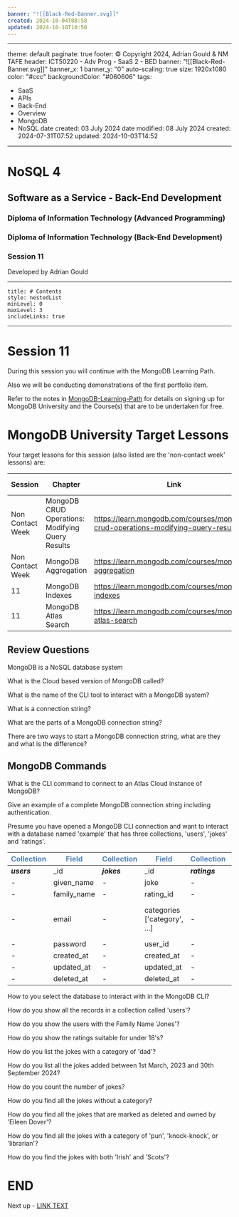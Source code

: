 ```yaml
---
banner: "![[Black-Red-Banner.svg]]"
created: 2024-10-04T08:58
updated: 2024-10-10T10:50
---
```

---
theme: default
paginate: true
footer: © Copyright 2024, Adrian Gould & NM TAFE
header: ICT50220 - Adv Prog - SaaS 2 - BED
banner: "![[Black-Red-Banner.svg]]"
banner_x: 1
banner_y: "0"
auto-scaling: true
size: 1920x1080
color: "#ccc"
backgroundColor: "#060606"
tags:
  - SaaS
  - APIs
  - Back-End
  - Overview
  - MongoDB
  - NoSQL
date created: 03 July 2024
date modified: 08 July 2024
created: 2024-07-31T07:52
updated: 2024-10-03T14:52
---

# NoSQL 4

## Software as a Service - Back-End Development

### Diploma of Information Technology (Advanced Programming)  

### Diploma of Information Technology (Back-End Development)

### Session 11

Developed by Adrian Gould

---
```table-of-contents
title: # Contents
style: nestedList
minLevel: 0
maxLevel: 3
includeLinks: true
```

---


# Session 11

During this session you will continue with the MongoDB Learning Path.

Also we will be conducting demonstrations of the first portfolio item.

Refer to the notes in [MongoDB-Learning-Path](../Session-09/S09-MongoDB-Learning-Path) for details on signing up for MongoDB University and the Course(s) that are to be undertaken for free.

# MongoDB University Target Lessons

Your target lessons for this session (also listed are the 'non-contact week' lessons) are:

| Session          | Chapter                                          | Link                                                                              | Duration (Mins) |
| ---------------- | ------------------------------------------------ | --------------------------------------------------------------------------------- | --------------- |
| Non Contact Week | MongoDB CRUD Operations: Modifying Query Results | https://learn.mongodb.com/courses/mongodb-crud-operations-modifying-query-results | 85              |
| Non Contact Week | MongoDB Aggregation                              | https://learn.mongodb.com/courses/mongodb-aggregation                             | 105             |
| 11               | MongoDB Indexes                                  | https://learn.mongodb.com/courses/mongodb-indexes                                 | 105             |
| 11               | MongoDB Atlas Search                             | https://learn.mongodb.com/courses/mongodb-atlas-search                            | 90              |


## Review Questions

MongoDB is a NoSQL database system

What is the Cloud based version of MongoDB called?

What is the name of the CLI tool to interact with a MongoDB system?

What is a connection string?

What are the parts of a MongoDB connection string?

There are two ways to start a MongoDB connection string, what are they and what is the difference?

## MongoDB Commands

What is the CLI command to connect to an Atlas Cloud instance of MongoDB?

Give an example of a complete MongoDB connection string including authentication.

Presume you have opened a MongoDB CLI connection and want to interact with a database named 'example' that has three collections, 'users', 'jokes' and 'ratings'.

| **<span style="color:#4f81bd">Collection</span>** | **<span style="color:#4f81bd">Field</span>** | **<span style="color:#4f81bd">Collection</span>** | **<span style="color:#4f81bd">Field</span>** | **<span style="color:#4f81bd">Collection</span>** | **<span style="color:#4f81bd">Field</span>** |
| ------------------------------------------------- | -------------------------------------------- | ------------------------------------------------- | -------------------------------------------- | ------------------------------------------------- | -------------------------------------------- |
| _**users**_                                       | _id                                          | _**jokes**_                                       | _id                                          | _**ratings**_                                     | _id                                          |
| -                                                 | given_name                                   | -                                                 | joke                                         | -                                                 | name                                         |
| -                                                 | family_name                                  | -                                                 | rating_id                                    | -                                                 | short_code                                   |
| -                                                 | email                                        | -                                                 | categories ['category', ...]                 | -                                                 | age_range {min_age: 00, max_age:00}          |
| -                                                 | password                                     | -                                                 | user_id                                      | -                                                 | description                                  |
| -                                                 | created_at                                   | -                                                 | created_at                                   | -                                                 | icon                                         |
| -                                                 | updated_at                                   | -                                                 | updated_at                                   | -                                                 | created_at                                   |
| -                                                 | deleted_at                                   | -                                                 | deleted_at                                   | -                                                 | updated_at                                   |

How to you select the database to interact with in the MongoDB CLI?

How do you show all the records in a collection called 'users'?

How do you show the users with the Family Name 'Jones'?

How do you show the ratings suitable for under 18's?

How do you list the jokes with a category of 'dad'?

How do you list all the jokes added between 1st March, 2023 and 30th September 2024?

How do you count the number of jokes?

How do you find all the jokes without a category?

How do you find all the jokes that are marked as deleted and owned by 'Eileen Dover'?

How do you find all the jokes with a category of 'pun', 'knock-knock', or 'librarian'?

How do you find the jokes with both 'Irish' and 'Scots'?

# END

Next up - [LINK TEXT](#)
